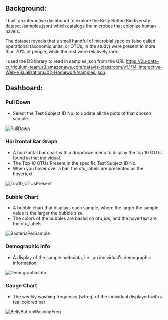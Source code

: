 Background:
---------------

I built an interactive dashboard to explore the Belly Button Biodiversity dataset (samples.json) which catalogs the microbes that colonize human navels.

The dataset reveals that a small handful of microbial species (also called operational taxonomic units, or OTUs, in the study) were present in more than 70% of people, while the rest were relatively rare.

I used the D3 library to read in samples.json from the URL https://2u-data-curriculum-team.s3.amazonaws.com/dataviz-classroom/v1.1/14-Interactive-Web-Visualizations/02-Homework/samples.json.

Dashboard:
---------------
### Pull Down ###
- Select the Test Subject ID No. to update all the plots of that chosen sample.

![PullDown](https://github.com/margoberry17/14-Belly-Button-Challenge/assets/136475202/a7fd1d87-ca3d-4ce2-9f95-804504569ebc)

### Horizontal Bar Graph ###
- A horizontal bar chart with a dropdown menu to display the top 10 OTUs found in that individual.
- The Top 10 OTUs Present in the specific Test Subject ID No.
- When you hover over a bar, the otu_labels are presented as the hovertext

![Top10_OTUsPresent](https://github.com/margoberry17/14-Belly-Button-Challenge/assets/136475202/ef6e7aea-de2f-4d0b-bac7-16db9b314fec)

### Bubble Chart ###
- A bubble chart that displays each sample, where the larger the sample value is the larger the bubble size.
- The colors of the bubbles are based on otu_ids, and the hovertext are the otu_labels.

![BacteriaPerSample](https://github.com/margoberry17/14-Belly-Button-Challenge/assets/136475202/0119b9c3-222e-4e41-8005-84f95b367cfd)

### Demographic Info ###
- A display of the sample metadata, i.e., an individual's demographic information.

![DemographicInfo](https://github.com/margoberry17/14-Belly-Button-Challenge/assets/136475202/c4ee02e9-5e9c-4827-920f-9cf42419a56c)

### Gauge Chart ###
- The weekly washing frequency (wfreq) of the individual displayed with a teal colored bar
  
![BellyButtonWashingFreq](https://github.com/margoberry17/14-Belly-Button-Challenge/assets/136475202/6f2fc0d4-1978-4e1d-a7aa-2d04fbc2343d)


        
